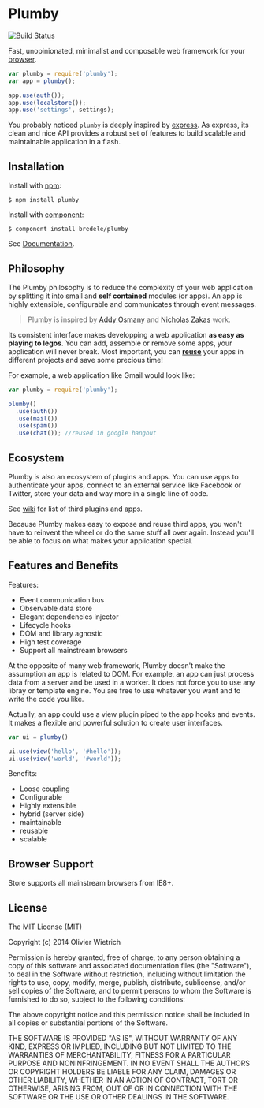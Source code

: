 
# Plumby

[![Build Status](https://travis-ci.org/bredele/plumby.png?branch=master)](https://travis-ci.org/bredele/plumby)

  Fast, unopinionated, minimalist and composable web framework for your [browser](#browser-support).  

```js
var plumby = require('plumby');
var app = plumby();

app.use(auth());
app.use(localstore());
app.use('settings', settings);
```

  You probably noticed `plumby` is deeply inspired by [express](https://github.com/visionmedia/express). As express, its clean and nice API provides a robust set of features to build scalable and maintainable application in a flash.

## Installation

  Install with [npm](http://nodejs.org):

    $ npm install plumby

  Install with [component](http://component.io):

    $ component install bredele/plumby

See [Documentation](https://github.com/bredele/plumby/wiki).

## Philosophy

  The Plumby philosophy is to reduce the complexity of your web application by splitting it into small and **self contained** modules (or apps). An app is highly extensible, configurable and communicates through event messages. 

  > Plumby is inspired by [Addy Osmany](http://addyosmani.com/largescalejavascript/) and [Nicholas Zakas](http://www.slideshare.net/nzakas/scalable-javascript-application-architecture-2012) work.

  Its consistent interface makes developping a web application **as easy as playing to legos**. You can add, assemble or remove some apps, your application will never break. Most important, you can **[reuse](#ecosystem)** your apps in different projects and save some precious time!

  For example, a web application like Gmail would look like:

```js
var plumby = require('plumby');

plumby()
  .use(auth())
  .use(mail())
  .use(spam())
  .use(chat()); //reused in google hangout
```

## Ecosystem

  Plumby is also an ecosystem of plugins and apps. You can use apps to authenticate your apps, connect to an external service like Facebook or Twitter, store your data and way more in a single line of code. 

  See [wiki](https://github.com/bredele/plumby/wiki/Plugins-and-apps) for list of third plugins and apps.

  Because Plumby makes easy to expose and reuse third apps, you won't have to reinvent the wheel or do the same stuff all over again. Instead you'll be able to focus on what makes your application special.

## Features and Benefits

Features:

  - Event communication bus
  - Observable data store
  - Elegant dependencies injector
  - Lifecycle hooks
  - DOM and library agnostic
  - High test coverage
  - Support all mainstream browsers

At the opposite of many web framework, Plumby doesn't make the assumption an app is related to DOM. For example, an app can just process data from a server and be used in a worker.
It does not force you to use any libray or template engine. You are free to use whatever you want and to write the code you like. 

Actually, an app could use a view plugin piped to the app hooks and events. It makes a flexible and powerful solution to create user interfaces.

```js
var ui = plumby()

ui.use(view('hello', '#hello'));
ui.use(view('world', '#world'));
```

Benefits:

  - Loose coupling
  - Configurable
  - Highly extensible
  - hybrid (server side)
  - maintainable
  - reusable
  - scalable

## Browser Support

Store supports all mainstream browsers from IE8+.

## License

  The MIT License (MIT)

  Copyright (c) 2014 <Olivier Wietrich> Olivier Wietrich

  Permission is hereby granted, free of charge, to any person obtaining a copy
  of this software and associated documentation files (the "Software"), to deal
  in the Software without restriction, including without limitation the rights
  to use, copy, modify, merge, publish, distribute, sublicense, and/or sell
  copies of the Software, and to permit persons to whom the Software is
  furnished to do so, subject to the following conditions:

  The above copyright notice and this permission notice shall be included in
  all copies or substantial portions of the Software.

  THE SOFTWARE IS PROVIDED "AS IS", WITHOUT WARRANTY OF ANY KIND, EXPRESS OR
  IMPLIED, INCLUDING BUT NOT LIMITED TO THE WARRANTIES OF MERCHANTABILITY,
  FITNESS FOR A PARTICULAR PURPOSE AND NONINFRINGEMENT. IN NO EVENT SHALL THE
  AUTHORS OR COPYRIGHT HOLDERS BE LIABLE FOR ANY CLAIM, DAMAGES OR OTHER
  LIABILITY, WHETHER IN AN ACTION OF CONTRACT, TORT OR OTHERWISE, ARISING FROM,
  OUT OF OR IN CONNECTION WITH THE SOFTWARE OR THE USE OR OTHER DEALINGS IN
  THE SOFTWARE.